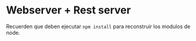 # Webserver + Rest server

Recuerden que deben ejecutar ```npm install``` para reconstruir los modulos de node.